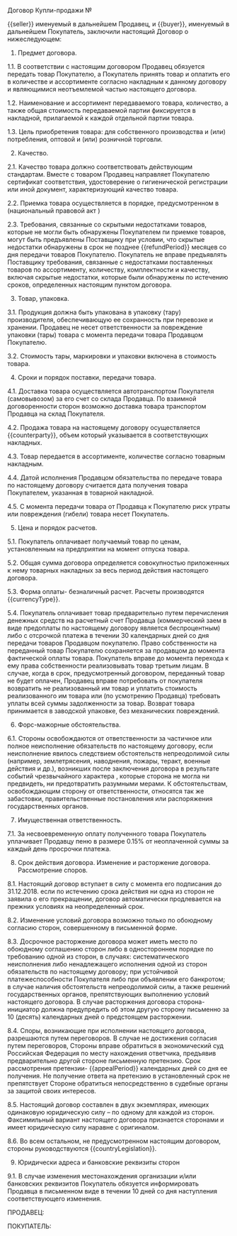 Договор Купли-продажи №


{{seller}} именуемый в дальнейшем Продавец, и {{buyer}}, именуемый в дальнейшем Покупатель, заключили настоящий Договор о нижеследующем:

1.	Предмет договора. 

   1.1.	В соответствии с настоящим договором Продавец обязуется передать товар Покупателю, а Покупатель принять товар и оплатить его в количестве и ассортименте согласно накладным к данному договору и являющимися неотъемлемой частью настоящего договора. 

   1.2.	Наименование и ассортимент передаваемого товара, количество, а также общая стоимость передаваемой партии фиксируется в накладной, прилагаемой к каждой отдельной партии товара. 

   1.3.	Цель приобретения товара: для собственного производства и (или) потребления, оптовой и (или) розничной торговли. 

    
2.	Качество.

   2.1.	Качество товара должно соответствовать действующим стандартам. Вместе с товаром Продавец направляет Покупателю сертификат соответствия, удостоверение о гигиенической регистрации или иной документ, характеризующий качество товара.

   2.2.	 Приемка товара осуществляется в порядке, предусмотренном в (национальный правовой акт )


   2.3.	Требования, связанные со скрытыми недостатками товаров, которые не могли быть обнаружены Покупателем пи приемке товаров, могут быть предъявлены Поставщику при условии, что скрытые недостатки обнаружены в срок не позднее {{refundPeriod}} месяцев со дня передачи товаров Покупателю. Покупатель не вправе предъявлять Поставщику требования, связанные с недостатками поставленных товаров по ассортименту, количеству, комплектности и качеству, включая скрытые недостатки, которые были обнаружены по истечению сроков, определенных настоящим пунктом договора.
 

3.	Товар, упаковка. 

   3.1.	Продукция должна быть упакована в упаковку (тару) производителя, обеспечивающую ее сохранность при перевозке и хранении. Продавец не несет ответственности за повреждение упаковки (тары) товара с момента передачи товара Продавцом Покупателю. 

   3.2.	Стоимость тары, маркировки и упаковки включена в стоимость товара.  


4.	Сроки и порядок поставки, передачи товара. 

   4.1.	Доставка товара осуществляется автотранспортом Покупателя (самовывозом) за его счет со склада Продавца. По взаимной договоренности сторон возможно доставка товара транспортом Продавца на склад Покупателя. 

   4.2.	Продажа товара на настоящему договору осуществляется {{counterparty}}, объем который указывается в соответствующих накладных.

   4.3.	Товар передается в ассортименте, количестве согласно товарным накладным. 

   4.4.	 Датой исполнения Продавцом обязательства по передаче товара по настоящему договору считается дата получения товара Покупателем, указанная в товарной накладной. 

   4.5.	С момента передачи товара от Продавца к Покупателю риск утраты или повреждения (гибели) товара несет Покупатель. 


5.	Цена и порядок расчетов.

   5.1.	Покупатель оплачивает получаемый товар по ценам, установленным на предприятии на момент отпуска товара.

   5.2.	Общая сумма договора определяется совокупностью приложенных к нему товарных накладных за весь период действия настоящего договора. 

   5.3.	Форма оплаты- безналичный расчет. Расчеты производятся {{currencyType}}.

   5.4.	Покупатель оплачивает товар предварительно путем перечисления денежных средств на расчетный счет Продавца (коммерческий заем в виде предоплаты по настоящему договору является беспроцентным) либо с отсрочкой платежа в течении 30 календарных дней со дня передачи товаров Продавцом покупателю. Право собственности на переданный товар Покупателю сохраняется за продавцом до момента фактической оплаты товара. Покупатель вправе до момента перехода  к ему права собственности реализовывать товар третьим лицам. В случае, когда  в срок, предусмотренный договором, переданный товар не будет оплачен, Продавец вправе потребовать от покупателя возвратить не реализованный им товар и уплатить стоимость реализованного им товара  или (по усмотрению Продавца) требовать уплаты всей суммы задолженности за товар. Возврат товара принимается в заводской упаковке, без механических повреждений. 


6.	Форс-мажорные обстоятельства. 

   6.1.	Стороны освобождаются от ответственности за частичное или полное неисполнение обязательств по настоящему договору, если неисполнение явилось следствием обстоятельств непреодолимой силы (например, землетрясения, наводнения, пожары, теракт, военные действия и др.), возникших после заключения договора в результате событий чрезвычайного характера , которые сторона не могла ни предвидеть, ни предотвратить разумными мерами. К обстоятельствам, освобождающим сторону от ответственности, относятся так же забастовки, правительственные постановления или распоряжения государственных органов.

    
7.	Имущественная ответственность.

   7.1.	За несвоевременную оплату полученного товара Покупатель уплачивает Продавцу пеню в размере 0.15% от неоплаченной суммы за каждый день просрочки платежа.

    
8.	Срок действия договора. Изменение и расторжение договора. Рассмотрение споров. 

   8.1.	Настоящий договор вступает в силу с момента его подписания до 31.12.2018. если по истечению срока действия ни одна из сторон не заявила о его прекращении, договор автоматически продлевается на прежних условиях на неопределенный срок. 

   8.2.	Изменение условий договора возможно только по обоюдному согласию сторон, совершенному в письменной форме. 

   8.3.	Досрочное расторжение договора может иметь место по обоюдному соглашению сторон либо в одностороннем порядке по требованию одной из сторон, в случаях: систематического неисполнения либо ненадлежащего исполнения одной из сторон обязательств по настоящему договору; при устойчивой платежеспособности Покупателя либо при объявлении его банкротом; в случае наличия обстоятельств непреодолимой силы, а также решений государственных органов, препятствующих выполнению условий настоящего договора. В случае расторжения договора сторона-инициатор должна предупредить об этом другую сторону письменно за 10 (десять) календарных дней о предстоящем расторжении. 

   8.4.	Споры, возникающие при исполнении настоящего договора, разрешаются путем переговоров. В случае не достижения согласия путем переговоров, Стороны вправе обратиться в экономический суд Российская Федерация по месту нахождения ответчика, предъявив предварительно другой стороне письменную претензию. Срок рассмотрения претензии- {{appealPeriod}} календарных дней со дня ее получения. Не получение ответа на претензию в установленный срок не препятствует Стороне обратиться непосредственно в судебные органы за защитой своих интересов. 

   8.5.	 Настоящий договор составлен в двух экземплярах, имеющих одинаковую юридическую силу – по одному для каждой из сторон. Факсимильный вариант настоящего договора признается сторонами и имеет юридическую силу наравне с оригиналом. 

   8.6.	Во всем остальном, не предусмотренном настоящим договором, стороны руководствуются {{countryLegislation}}.


9.	Юридически адреса и банковские реквизиты сторон

   9.1.	В случае изменения местонахождения организации и/или банковских реквизитов Покупатель обязуется информировать Продавца в письменном виде в течении 10 дней со дня наступления соответствующего изменения. 

    

ПРОДАВЕЦ:

ПОКУПАТЕЛЬ:

